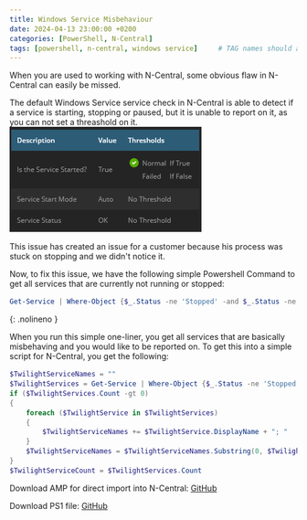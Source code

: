 ```yaml
---
title: Windows Service Misbehaviour
date: 2024-04-13 23:00:00 +0200
categories: [PowerShell, N-Central]
tags: [powershell, n-central, windows service]     # TAG names should always be lowercase
---
```

When you are used to working with N-Central, some obvious flaw in N-Central can easily be missed.

The default Windows Service service check in N-Central is able to detect if a service is starting, stopping or paused, but it is unable to report on it, as you can not set a threashold on it.
![N-Central Windows Service screenshot](/assets/images/N-Central-Windows-Service.png)

This issue has created an issue for a customer because his process was stuck on stopping and we didn't notice it.

Now, to fix this issue, we have the following simple Powershell Command to get all services that are currently not running or stopped:

```PowerShell
Get-Service | Where-Object {$_.Status -ne 'Stopped' -and $_.Status -ne 'Running'}
```
{: .nolineno }

When you run this simple one-liner, you get all services that are basically misbehaving and you would like to be reported on.
To get this into a simple script for N-Central, you get the following:

```PowerShell
$TwilightServiceNames = ""
$TwilightServices = Get-Service | Where-Object {$_.Status -ne 'Stopped' -and $_.Status -ne 'Running'}
if ($TwilightServices.Count -gt 0)
{
    foreach ($TwilightService in $TwilightServices)
    {
        $TwilightServiceNames += $TwilightService.DisplayName + "; "
    }
    $TwilightServiceNames = $TwilightServiceNames.Substring(0, $TwilightServiceNames.Length -2)
}
$TwilightServiceCount = $TwilightServices.Count
```

Download AMP for direct import into N-Central: [GitHub](https://github.com/eagle00789/N-Central/blob/master/Windows%20Service%20Misbehaviour/Windows%20Services%20Misbehaviour.amp)

Download PS1 file: [GitHub](https://github.com/eagle00789/N-Central/blob/master/Windows%20Service%20Misbehaviour/Windows%20Services%20Misbehaviour.ps1)